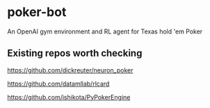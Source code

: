 # poker-bot
An OpenAI gym environment and RL agent for Texas hold 'em Poker

## Existing repos worth checking

https://github.com/dickreuter/neuron_poker

https://github.com/datamllab/rlcard

https://github.com/ishikota/PyPokerEngine
